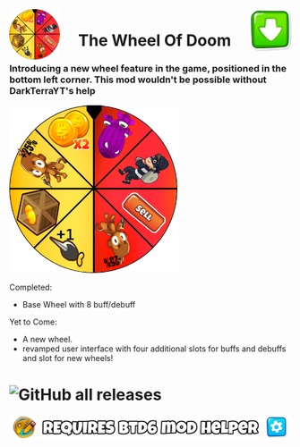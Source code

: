 <a href="https://github.com/Mattcy1/WheelOfDoom/releases/latest/download/WheelOfDoom.dll">
    <img align="left" alt="Icon" height="90" src="Icon.png">
    <img align="right" alt="Download" height="75" src="https://raw.githubusercontent.com/gurrenm3/BTD-Mod-Helper/master/BloonsTD6%20Mod%20Helper/Resources/DownloadBtn.png">
</a>

<h1 align="center">The Wheel Of Doom</h1>

### Introducing a new wheel feature in the game, positioned in the bottom left corner. This mod wouldn't be possible without DarkTerraYT's help

<p float="left">
    <img alt="The Wheel Of Doom" width="300" height="300" src="Icon.png"/>
</p>





Completed:

* Base Wheel with 8 buff/debuff

Yet to Come:

* A new wheel.
* revamped user interface with four additional slots for buffs and debuffs and slot for new wheels!
  
<h1 aling="left"><img alt="GitHub all releases" height="25" src="https://img.shields.io/github/downloads/Mattcy1/WheelOfDoom/total?label=Total%20Dowloads"></h1>


[![Requires BTD6 Mod Helper](https://raw.githubusercontent.com/gurrenm3/BTD-Mod-Helper/master/banner.png)](https://github.com/gurrenm3/BTD-Mod-Helper#readme)
